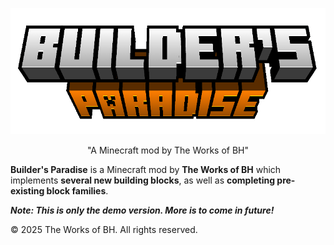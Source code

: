 <p align="center"><img src="BPlogo.png"></p>
<p align="center">"A Minecraft mod by The Works of BH"</p>

**Builder's Paradise** is a Minecraft mod by **The Works of BH** which implements **several new building blocks**, as well as **completing pre-existing block families**.

***Note: This is only the demo version. More is to come in future!***

© 2025 The Works of BH. All rights reserved.